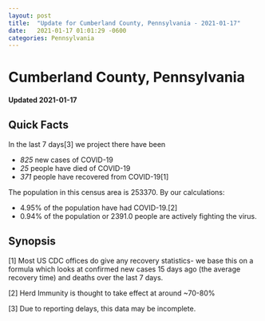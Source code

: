 ```yaml
---
layout: post
title:  "Update for Cumberland County, Pennsylvania - 2021-01-17"
date:   2021-01-17 01:01:29 -0600
categories: Pennsylvania
---
```


# Cumberland County, Pennsylvania
#### Updated 2021-01-17

## Quick Facts

In the last 7 days[3] we project there have been
- *825* new cases of COVID-19
- *25* people have died of COVID-19
- *371* people have recovered from COVID-19[1]

The population in this census area is 253370. By our calculations:
- 4.95% of the population have had COVID-19.[2]
- 0.94% of the population or 2391.0 people are actively fighting the virus.

## Synopsis




[1] Most US CDC offices do give any recovery statistics- we base this on a formula which looks at confirmed new cases
15 days ago (the average recovery time) and deaths over the last 7 days.

[2] Herd Immunity is thought to take effect at around ~70-80%

[3] Due to reporting delays, this data may be incomplete.
 
    